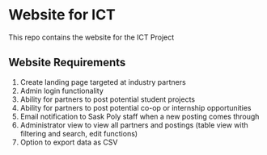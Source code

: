 # Website for ICT
This repo contains the website for the ICT Project

## Website Requirements

1. Create landing page targeted at industry partners
2. Admin login functionality
3. Ability for partners to post potential student projects
4. Ability for partners to post potential co-op or internship opportunities
5. Email notification to Sask Poly staff when a new posting comes through
6. Administrator view to view all partners and postings (table view with filtering and search, edit functions)
7. Option to export data as CSV
